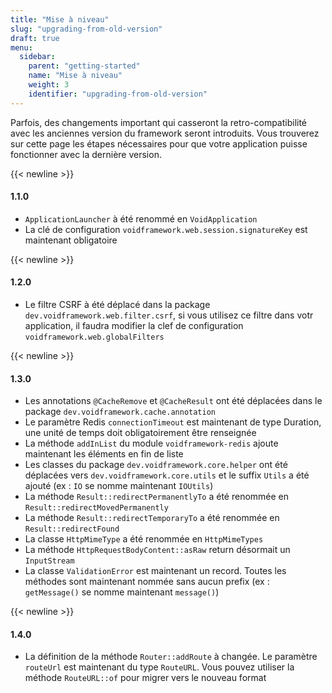 ```yaml
---
title: "Mise à niveau"
slug: "upgrading-from-old-version"
draft: true
menu:
  sidebar:
    parent: "getting-started"
    name: "Mise à niveau"
    weight: 3
    identifier: "upgrading-from-old-version"
---
```


Parfois, des changements important qui casseront la retro-compatibilité avec les anciennes version du framework seront introduits. Vous trouverez sur cette page les étapes nécessaires pour que votre application puisse fonctionner avec la dernière version.



{{< newline >}}
#### 1.1.0

- `ApplicationLauncher` à été renommé en `VoidApplication`
- La clé de configuration `voidframework.web.session.signatureKey` est maintenant obligatoire



{{< newline >}}
#### 1.2.0

- Le filtre CSRF à été déplacé dans la package `dev.voidframework.web.filter.csrf`, si vous utilisez ce filtre dans votr application, il faudra modifier la clef de configuration `voidframework.web.globalFilters`



{{< newline >}}
#### 1.3.0

- Les annotations `@CacheRemove` et `@CacheResult` ont été déplacées dans le package `dev.voidframework.cache.annotation`
- Le paramètre Redis `connectionTimeout` est maintenant de type Duration, une unité de temps doit obligatoirement être renseignée
- La méthode `addInList` du module `voidframework-redis` ajoute maintenant les éléments en fin de liste
- Les classes du package `dev.voidframework.core.helper` ont été déplacées vers `dev.voidframework.core.utils` et le suffix `Utils` a été ajouté (ex : `IO` se nomme maintenant `IOUtils`)
- La méthode `Result::redirectPermanentlyTo` a été renommée en `Result::redirectMovedPermanently`
- La méthode `Result::redirectTemporaryTo` a été renommée en `Result::redirectFound`
- La classe `HttpMimeType` a été renommée en `HttpMimeTypes`
- La méthode `HttpRequestBodyContent::asRaw` return désormait un `InputStream`
- La classe `ValidationError` est maintenant un record. Toutes les méthodes sont maintenant nommée sans aucun prefix (ex : `getMessage()` se nomme maintenant `message()`)



{{< newline >}}
#### 1.4.0

- La définition de la méthode `Router::addRoute` à changée. Le paramètre `routeUrl` est maintenant du type `RouteURL`. Vous pouvez utiliser la méthode `RouteURL::of` pour migrer vers le nouveau format 
